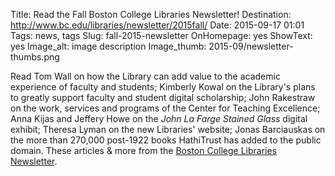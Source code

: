 Title: Read the Fall Boston College Libraries Newsletter!
Destination: http://www.bc.edu/libraries/newsletter/2015fall/
Date: 2015-09-17 01:01 
Tags: news, tags 
Slug: fall-2015-newsletter 
OnHomepage: yes
ShowText: yes
Image_alt: image description
Image_thumb: 2015-09/newsletter-thumbs.png

Read Tom Wall on how the Library can add value to the academic experience of faculty and students; Kimberly Kowal on the Library's plans to greatly support faculty and student digital scholarship; John Rakestraw on the work, services and programs of the Center for Teaching Excellence; Anna Kijas and Jeffery Howe on the <em>John La Farge Stained Glass</em> digital exhibit; Theresa Lyman on the new Libraries' website; Jonas Barciauskas on the more than 270,000 post-1922 books HathiTrust has added to the public domain. These articles & more from the <a href="http://www.bc.edu/libraries/newsletter/2015fall/">Boston College Libraries Newsletter</a>.
